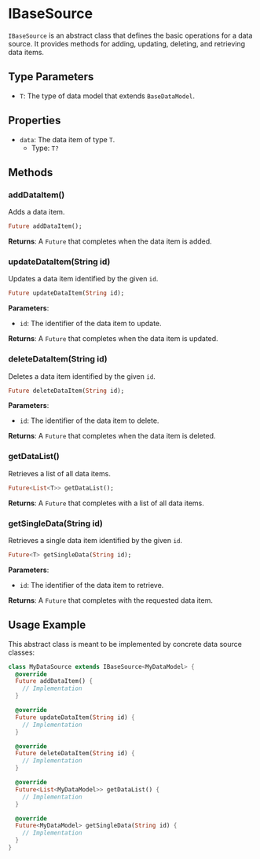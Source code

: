 # IBaseSource

`IBaseSource` is an abstract class that defines the basic operations for a data source. It provides methods for adding, updating, deleting, and retrieving data items.

## Type Parameters

- `T`: The type of data model that extends `BaseDataModel`.

## Properties

- `data`: The data item of type `T`.
  - Type: `T?`

## Methods

### addDataItem()

Adds a data item.

```dart
Future addDataItem();
```

**Returns**: A `Future` that completes when the data item is added.

### updateDataItem(String id)

Updates a data item identified by the given `id`.

```dart
Future updateDataItem(String id);
```

**Parameters**:

- `id`: The identifier of the data item to update.

**Returns**: A `Future` that completes when the data item is updated.

### deleteDataItem(String id)

Deletes a data item identified by the given `id`.

```dart
Future deleteDataItem(String id);
```

**Parameters**:

- `id`: The identifier of the data item to delete.

**Returns**: A `Future` that completes when the data item is deleted.

### getDataList()

Retrieves a list of all data items.

```dart
Future<List<T>> getDataList();
```

**Returns**: A `Future` that completes with a list of all data items.

### getSingleData(String id)

Retrieves a single data item identified by the given `id`.

```dart
Future<T> getSingleData(String id);
```

**Parameters**:

- `id`: The identifier of the data item to retrieve.

**Returns**: A `Future` that completes with the requested data item.

## Usage Example

This abstract class is meant to be implemented by concrete data source classes:

```dart
class MyDataSource extends IBaseSource<MyDataModel> {
  @override
  Future addDataItem() {
    // Implementation
  }

  @override
  Future updateDataItem(String id) {
    // Implementation
  }

  @override
  Future deleteDataItem(String id) {
    // Implementation
  }

  @override
  Future<List<MyDataModel>> getDataList() {
    // Implementation
  }

  @override
  Future<MyDataModel> getSingleData(String id) {
    // Implementation
  }
}
```
